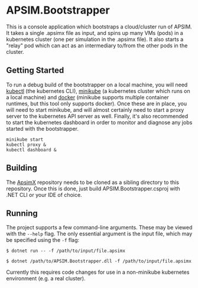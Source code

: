# APSIM.Bootstrapper

This is a console application which bootstraps a cloud/cluster run of APSIM. It takes a single .apsimx file as input, and spins up many VMs (pods) in a kubernetes cluster (one per simulation in the .apsimx file). It also starts a "relay" pod which can act as an intermediary to/from the other pods in the cluster.

## Getting Started

To run a debug build of the bootstrapper on a local machine, you will need [kubectl](https://kubernetes.io/docs/tasks/tools/#kubectl) (the kubernetes CLI), [minikube](https://minikube.sigs.k8s.io/docs/start/) (a kubernetes cluster which runs on a local machine) and [docker](https://docs.docker.com/get-docker/) (minikube supports multiple container runtimes, but this tool only supports docker). Once these are in place, you will need to start minikube, and will almost certainly need to start a proxy server to the kubernetes API server as well. Finally, it's also recommended to start the kubernetes dashboard in order to monitor and diagnose any jobs started with the bootstrapper.

```
minikube start
kubectl proxy &
kubectl dashboard &
```

## Building

The [ApsimX](https://github.com/APSIMInitiative/ApsimX) repository needs to be cloned as a sibling directory to this repository. Once this is done, just build APSIM.Bootstrapper.csproj with .NET CLI or your IDE of choice.

## Running

The project supports a few command-line arguments. These may be viewed with the `--help` flag. The only essential argument is the input file, which may be specified using the `-f` flag:

```
$ dotnet run -- -f /path/to/input/file.apsimx

$ dotnet /path/to/APSIM.Bootstrapper.dll -f /path/to/input/file.apsimx
```

Currently this requires code changes for use in a non-minikube kubernetes environment (e.g. a real cluster).
